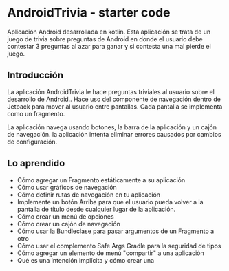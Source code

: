 AndroidTrivia - starter code
============================

Aplicación Android desarrollada en kotlin. Esta aplicación se trata de un juego de trivia sobre preguntas de Android en donde el usuario debe contestar 3 preguntas al azar para ganar y si contesta una mal pierde el juego.


Introducción
------------

La aplicación AndroidTrivia le hace preguntas triviales al usuario sobre el desarrollo de Android..
Hace uso del componente de navegación dentro de Jetpack para mover al usuario entre pantallas. Cada pantalla se implementa como un fragmento.

La aplicación navega usando botones, la barra de la aplicación y un cajón de navegación. la aplicación intenta eliminar errores causados por cambios de configuración.


Lo aprendido
------------

* Cómo agregar un Fragmento estáticamente a su aplicación
* Cómo usar gráficos de navegación
* Cómo definir rutas de navegación en tu aplicación
* Implemente un botón Arriba para que el usuario pueda volver a la pantalla de título desde cualquier lugar de la aplicación.
* Cómo crear un menú de opciones
* Cómo crear un cajón de navegación
* Cómo usar la Bundleclase para pasar argumentos de un Fragmento a otro
* Cómo usar el complemento Safe Args Gradle para la seguridad de tipos
* Cómo agregar un elemento de menú "compartir" a una aplicación
* Qué es una intención implícita y cómo crear una
